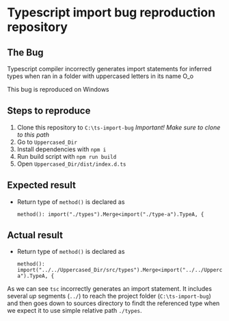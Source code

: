 # Typescript import bug reproduction repository

## The Bug
Typescript compiler incorrectly generates import statements for inferred types when ran in a folder with uppercased letters in its name O_o

This bug is reproduced on Windows

## Steps to reproduce
1. Clone this repository to `C:\ts-import-bug` _Important! Make sure to clone to this path_
1. Go to `Uppercased_Dir`
1. Install dependencies with `npm i`
1. Run build script with `npm run build`
1. Open `Uppercased_Dir/dist/index.d.ts`

## Expected result
* Return type of `method()` is declared as
    ```
    method(): import("./types").Merge<import("./type-a").TypeA, {
    ```

## Actual result
* Return type of `method()` is declared as
    ```
    method(): import("../../Uppercased_Dir/src/types").Merge<import("../../Uppercased_Dir/src/type-a").TypeA, {
    ```

As we can see `tsc` incorrectly generates an import statement. It includes several _up_ segments (`../`) to reach the project folder (`C:\ts-import-bug`) and then goes down to sources directory to findt the referenced type when we expect it to use simple relative path `./types`.
